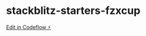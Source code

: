 # stackblitz-starters-fzxcup

[Edit in Codeflow ⚡️](https://stackblitz.com/~/github.com/zukiza/stackblitz-starters-fzxcup)